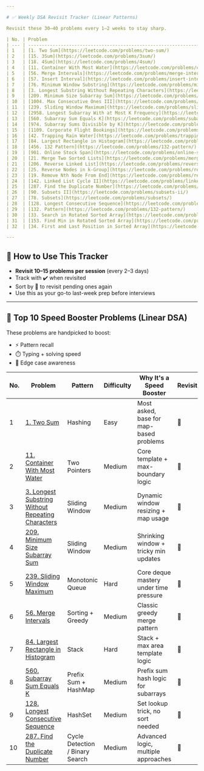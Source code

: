 ```yaml
---

# ✅ Weekly DSA Revisit Tracker (Linear Patterns)

Revisit these 30–40 problems every 1–2 weeks to stay sharp.

| No. | Problem                                                                                                                               | Pattern                         | Difficulty | Revisit |
| --- | ------------------------------------------------------------------------------------------------------------------------------------- | ------------------------------- | ---------- | ------- |
| 1   | [1. Two Sum](https://leetcode.com/problems/two-sum/)                                                                                  | Hashing                         | Easy       | 🔄      |
| 2   | [15. 3Sum](https://leetcode.com/problems/3sum/)                                                                                       | Two Pointers                    | Medium     | 🔄      |
| 3   | [18. 4Sum](https://leetcode.com/problems/4sum/)                                                                                       | Two Pointers                    | Medium     | 🔄      |
| 4   | [11. Container With Most Water](https://leetcode.com/problems/container-with-most-water/)                                             | Two Pointers                    | Medium     | 🔄      |
| 5   | [56. Merge Intervals](https://leetcode.com/problems/merge-intervals/)                                                                 | Sorting + Greedy                | Medium     | 🔄      |
| 6   | [57. Insert Interval](https://leetcode.com/problems/insert-interval/)                                                                 | Sorting + Greedy                | Medium     | 🔄      |
| 7   | [76. Minimum Window Substring](https://leetcode.com/problems/minimum-window-substring/)                                               | Sliding Window                  | Hard       | 🔄      |
| 8   | [3. Longest Substring Without Repeating Characters](https://leetcode.com/problems/longest-substring-without-repeating-characters/)    | Sliding Window                  | Medium     | 🔄      |
| 9   | [209. Minimum Size Subarray Sum](https://leetcode.com/problems/minimum-size-subarray-sum/)                                            | Sliding Window                  | Medium     | 🔄      |
| 10  | [1004. Max Consecutive Ones III](https://leetcode.com/problems/max-consecutive-ones-iii/)                                             | Sliding Window                  | Medium     | 🔄      |
| 11  | [239. Sliding Window Maximum](https://leetcode.com/problems/sliding-window-maximum/)                                                  | Monotonic Queue                 | Hard       | 🔄      |
| 12  | [2958. Longest Subarray With at Most K Frequency](https://leetcode.com/problems/length-of-longest-subarray-with-at-most-k-frequency/) | Sliding Window + Hashing        | Medium     | 🔄      |
| 13  | [560. Subarray Sum Equals K](https://leetcode.com/problems/subarray-sum-equals-k/)                                                    | Prefix Sum + Hashing            | Medium     | 🔄      |
| 14  | [974. Subarray Sums Divisible by K](https://leetcode.com/problems/subarray-sums-divisible-by-k/)                                      | Prefix Sum + HashMap            | Medium     | 🔄      |
| 15  | [1109. Corporate Flight Bookings](https://leetcode.com/problems/corporate-flight-bookings/)                                           | Prefix Sum Trick                | Medium     | 🔄      |
| 16  | [42. Trapping Rain Water](https://leetcode.com/problems/trapping-rain-water/)                                                         | Two Pointers + Stack            | Hard       | 🔄      |
| 17  | [84. Largest Rectangle in Histogram](https://leetcode.com/problems/largest-rectangle-in-histogram/)                                   | Monotonic Stack                 | Hard       | 🔄      |
| 18  | [456. 132 Pattern](https://leetcode.com/problems/132-pattern/)                                                                        | Stack + Greedy                  | Medium     | 🔄      |
| 19  | [901. Online Stock Span](https://leetcode.com/problems/online-stock-span/)                                                            | Monotonic Stack                 | Medium     | 🔄      |
| 20  | [21. Merge Two Sorted Lists](https://leetcode.com/problems/merge-two-sorted-lists/)                                                   | Linked List                     | Easy       | 🔄      |
| 21  | [206. Reverse Linked List](https://leetcode.com/problems/reverse-linked-list/)                                                        | Linked List                     | Easy       | 🔄      |
| 22  | [25. Reverse Nodes in k-Group](https://leetcode.com/problems/reverse-nodes-in-k-group/)                                               | Linked List                     | Hard       | 🔄      |
| 23  | [19. Remove Nth Node From End](https://leetcode.com/problems/remove-nth-node-from-end-of-list/)                                       | Linked List                     | Medium     | 🔄      |
| 24  | [142. Linked List Cycle II](https://leetcode.com/problems/linked-list-cycle-ii/)                                                      | Linked List + Fast/Slow         | Medium     | 🔄      |
| 25  | [287. Find the Duplicate Number](https://leetcode.com/problems/find-the-duplicate-number/)                                            | Cycle Detection / Binary Search | Medium     | 🔄      |
| 26  | [90. Subsets II](https://leetcode.com/problems/subsets-ii/)                                                                           | Recursion + Backtracking        | Medium     | 🔄      |
| 27  | [78. Subsets](https://leetcode.com/problems/subsets/)                                                                                 | Recursion                       | Medium     | 🔄      |
| 28  | [128. Longest Consecutive Sequence](https://leetcode.com/problems/longest-consecutive-sequence/)                                      | HashSet                         | Medium     | 🔄      |
| 29  | [132. Pattern](https://leetcode.com/problems/132-pattern/)                                                                            | Stack                           | Medium     | 🔄      |
| 30  | [33. Search in Rotated Sorted Array](https://leetcode.com/problems/search-in-rotated-sorted-array/)                                   | Binary Search                   | Medium     | 🔄      |
| 31  | [153. Find Min in Rotated Sorted Array](https://leetcode.com/problems/find-minimum-in-rotated-sorted-array/)                          | Binary Search                   | Medium     | 🔄      |
| 32  | [34. First and Last Position in Sorted Array](https://leetcode.com/problems/find-first-and-last-position-of-element-in-sorted-array/) | Binary Search                   | Medium     | 🔄      |

---
```


## 🧠 How to Use This Tracker

* **Revisit 10–15 problems per session** (every 2–3 days)
* Track with ✔️ when revisited
* Sort by 🔄 to revisit pending ones again
* Use this as your go-to last-week prep before interviews

---

## 🚀 Top 10 Speed Booster Problems (Linear DSA)

These problems are handpicked to boost:
- ⚡ Pattern recall
- ⏱️ Typing + solving speed
- 🧠 Edge case awareness

| No. | Problem | Pattern | Difficulty | Why It's a Speed Booster | Revisit |
|-----|---------|---------|------------|---------------------------|---------|
| 1 | [1. Two Sum](https://leetcode.com/problems/two-sum/) | Hashing | Easy | Most asked, base for map-based problems | 🔄 |
| 2 | [11. Container With Most Water](https://leetcode.com/problems/container-with-most-water/) | Two Pointers | Medium | Core template + max-boundary logic | 🔄 |
| 3 | [3. Longest Substring Without Repeating Characters](https://leetcode.com/problems/longest-substring-without-repeating-characters/) | Sliding Window | Medium | Dynamic window resizing + map usage | 🔄 |
| 4 | [209. Minimum Size Subarray Sum](https://leetcode.com/problems/minimum-size-subarray-sum/) | Sliding Window | Medium | Shrinking window + tricky min updates | 🔄 |
| 5 | [239. Sliding Window Maximum](https://leetcode.com/problems/sliding-window-maximum/) | Monotonic Queue | Hard | Core deque mastery under time pressure | 🔄 |
| 6 | [56. Merge Intervals](https://leetcode.com/problems/merge-intervals/) | Sorting + Greedy | Medium | Classic greedy merge pattern | 🔄 |
| 7 | [84. Largest Rectangle in Histogram](https://leetcode.com/problems/largest-rectangle-in-histogram/) | Stack | Hard | Stack + max area template logic | 🔄 |
| 8 | [560. Subarray Sum Equals K](https://leetcode.com/problems/subarray-sum-equals-k/) | Prefix Sum + HashMap | Medium | Prefix sum hash logic for subarrays | 🔄 |
| 9 | [128. Longest Consecutive Sequence](https://leetcode.com/problems/longest-consecutive-sequence/) | HashSet | Medium | Set lookup trick, no sort needed | 🔄 |
| 10 | [287. Find the Duplicate Number](https://leetcode.com/problems/find-the-duplicate-number/) | Cycle Detection / Binary Search | Medium | Advanced logic, multiple approaches | 🔄 |

